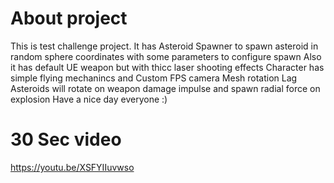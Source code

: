# About project
This is test challenge project.
It has Asteroid Spawner to spawn asteroid in random sphere coordinates with some parameters to configure spawn
Also it has default UE weapon but with thicc laser shooting effects
Character has simple flying mechanincs and Custom FPS camera Mesh rotation Lag
Asteroids will rotate on weapon damage impulse and spawn radial force on explosion
Have a nice day everyone :)

# 30 Sec video
https://youtu.be/XSFYIIuvwso
